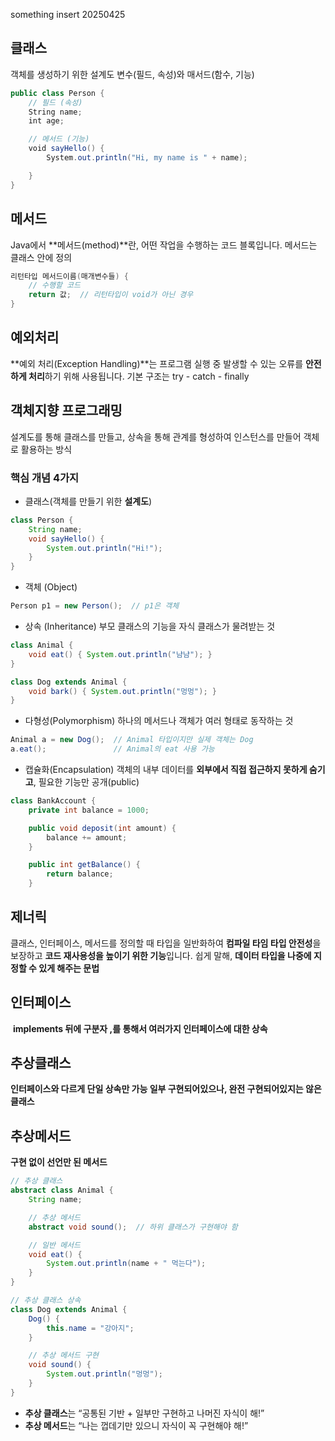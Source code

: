 something insert 20250425

## 클래스

객체를 생성하기 위한 설계도
변수(필드, 속성)와 매서드(함수, 기능)

```java
public class Person {
    // 필드 (속성)
    String name;
    int age;

    // 메서드 (기능)
    void sayHello() {
        System.out.println("Hi, my name is " + name);

    }
}
```

## 메서드
  
Java에서 **메서드(method)**란, 어떤 작업을 수행하는 코드 블록입니다. 메서드는 클래스 안에 정의

```java
리턴타입 메서드이름(매개변수들) {
    // 수행할 코드
    return 값;  // 리턴타입이 void가 아닌 경우
}
```



## 예외처리

**예외 처리(Exception Handling)**는 프로그램 실행 중 발생할 수 있는 오류를 **안전하게 처리**하기 위해 사용됩니다. 기본 구조는 try - catch - finally


## 객체지향 프로그래밍 

설계도를 통해 클래스를 만들고, 상속을 통해 관계를 형성하여 인스턴스를 만들어 객체로 활용하는 방식

### 핵심 개념 4가지
- 클래스(객체를 만들기 위한 **설계도**)

```java
class Person {
    String name;
    void sayHello() {
        System.out.println("Hi!");
    }
}
```

- 객체 (Object)

```java
Person p1 = new Person();  // p1은 객체
```

- 상속 (Inheritance)
부모 클래스의 기능을 자식 클래스가 물려받는 것

```java
class Animal {
    void eat() { System.out.println("냠냠"); }
}

class Dog extends Animal {
    void bark() { System.out.println("멍멍"); }
}
```

- 다형성(Polymorphism)
하나의 메서드나 객체가 여러 형태로 동작하는 것

```java
Animal a = new Dog();  // Animal 타입이지만 실제 객체는 Dog
a.eat();               // Animal의 eat 사용 가능
```

- 캡슐화(Encapsulation)
객체의 내부 데이터를 **외부에서 직접 접근하지 못하게 숨기고**, 필요한 기능만  공개(public)

```java
class BankAccount {
    private int balance = 1000;

    public void deposit(int amount) {
        balance += amount;
    }

    public int getBalance() {
        return balance;
    }
```

## 제너릭
클래스, 인터페이스, 메서드를 정의할 때 타입을 일반화하여 **컴파일 타임 타입 안전성**을 보장하고 **코드 재사용성을 높이기 위한 기능**입니다. 쉽게 말해, **데이터 타입을 나중에 지정할 수 있게 해주는 문법**


## 인터페이스 
 **implements 뒤에 구분자 ,를 통해서 여러가지 인터페이스에 대한 상속**

## 추상클래스  
**인터페이스와 다르게 단일 상속만 가능
일부 구현되어있으나, 완전 구현되어있지는 않은 클래스**

## 추상메서드 
**구현 없이 선언만 된 메서드**

```java
// 추상 클래스
abstract class Animal {
    String name;

    // 추상 메서드
    abstract void sound();  // 하위 클래스가 구현해야 함

    // 일반 메서드
    void eat() {
        System.out.println(name + " 먹는다");
    }
}

// 추상 클래스 상속
class Dog extends Animal {
    Dog() {
        this.name = "강아지";
    }

    // 추상 메서드 구현
    void sound() {
        System.out.println("멍멍");
    }
}
```

- **추상 클래스**는 “공통된 기반 + 일부만 구현하고 나머진 자식이 해!”
- **추상 메서드**는 “나는 껍데기만 있으니 자식이 꼭 구현해야 해!”